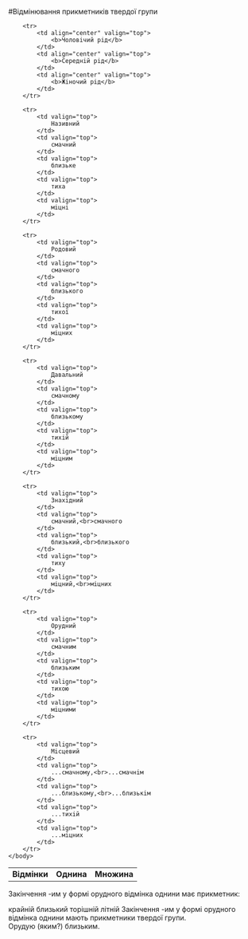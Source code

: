 #Вiдмiнювання прикметникiв твердої групи


<table style="width: 90%;" align="center">
    <body>
        <tr>
            <td rowspan="2"  align="center" valign="top">
                <b>Вiдмiнки</b>
            </td>  
            <td colspan="3" align="center" valign="top">
                <b>Однина</b>
            </td>
            <td rowspan="2"  align="center" valign="top">
                <b>Множина</b>
            </td>                     
        </tr>

        <tr>
            <td align="center" valign="top">
                <b>Чоловiчий рiд</b>
            </td>  
            <td align="center" valign="top">
                <b>Середнiй рiд</b>
            </td>
            <td align="center" valign="top">
                <b>Жiночий рiд</b>
            </td>                     
        </tr>

        <tr>
            <td valign="top">
                Називний
            </td>  
            <td valign="top">
                смачний
            </td>
            <td valign="top">
                близьке
            </td>
            <td valign="top">
                тиха
            </td>
            <td valign="top">
                мiцнi
            </td>                   
        </tr>

        <tr>
            <td valign="top">
                Родовий    
            </td>  
            <td valign="top">
                смачного
            </td>
            <td valign="top">
                близького
            </td>
            <td valign="top">
                тихої
            </td>
            <td valign="top">
                мiцних
            </td>                   
        </tr>

        <tr>
            <td valign="top">
                Давальний
            </td>  
            <td valign="top">
                смачному
            </td>
            <td valign="top">
                близькому
            </td>
            <td valign="top">
                тихiй
            </td>
            <td valign="top">
                мiцним
            </td>                   
        </tr>

        <tr>
            <td valign="top">
                Знахiдний
            </td>  
            <td valign="top">
                смачний,<br>смачного
            </td>
            <td valign="top">
                близький,<br>близького
            </td>
            <td valign="top">
                тиху
            </td>
            <td valign="top">
                мiцний,<br>мiцних
            </td>                   
        </tr>

        <tr>
            <td valign="top">
                Орудний    
            </td>  
            <td valign="top">
                смачним
            </td>
            <td valign="top">
                близьким
            </td>
            <td valign="top">
                тихою
            </td>
            <td valign="top">
                мiцними
            </td>                   
        </tr>

        <tr>
            <td valign="top">
                Мiсцевий 
            </td>  
            <td valign="top">
                ...смачному,<br>...смачнiм
            </td>
            <td valign="top">
                ...близькому,<br>...близькiм
            </td>
            <td valign="top">
                ...тихiй
            </td>
            <td valign="top">
                ...мiцних
            </td>                   
        </tr>        
    </body>
</table>

<quiz> 
    <question>
       <p>Закінчення <span class="p1">-им</span> у формі орудного відмінка однини має прикметник:</p>
           <answer>крайній</answer>
           <answer correct>близький</answer>
           <answer>торішній</answer>
           <answer>літній</answer>
      <explanation>
Закінчення <span class="p1">-им</span> у формі орудного відмінка однини мають прикметники твердої групи. <br>
Орудую (яким?) близьким.
</explanation>
    </question>
</quiz> 
